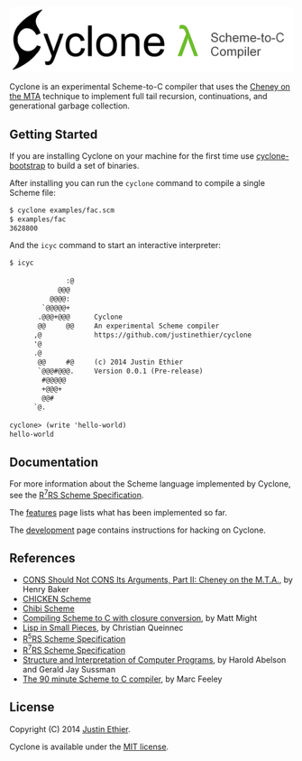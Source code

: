[<img src="docs/images/cyclone-logo-04-header.png" alt="cyclone-scheme">](http://justinethier.github.com/cyclone)

Cyclone is an experimental Scheme-to-C compiler that uses the [Cheney on the MTA](http://www.pipeline.com/~hbaker1/CheneyMTA.html) technique to implement full tail recursion, continuations, and generational garbage collection.

Getting Started
---------------

If you are installing Cyclone on your machine for the first time use [cyclone-bootstrap](https://github.com/justinethier/cyclone-bootstrap) to build a set of binaries. 

After installing you can run the `cyclone` command to compile a single Scheme file:

    $ cyclone examples/fac.scm
    $ examples/fac
    3628800

And the `icyc` command to start an interactive interpreter:

    $ icyc
    
                  :@
                @@@
              @@@@:
            `@@@@@+
           .@@@+@@@      Cyclone
           @@     @@     An experimental Scheme compiler
          ,@             https://github.com/justinethier/cyclone
          '@
          .@
           @@     #@     (c) 2014 Justin Ethier
           `@@@#@@@.     Version 0.0.1 (Pre-release)
            #@@@@@
            +@@@+
            @@#
          `@.
    
    cyclone> (write 'hello-world)
    hello-world

Documentation
-------------

For more information about the Scheme language implemented by Cyclone, see the [R<sup>7</sup>RS Scheme Specification](http://trac.sacrideo.us/wg/wiki). 

The [features](FEATURES.md) page lists what has been implemented so far.

The [development](docs/Development.md) page contains instructions for hacking on Cyclone.

References
----------

- [CONS Should Not CONS Its Arguments, Part II: Cheney on the M.T.A.](http://www.pipeline.com/~hbaker1/CheneyMTA.html), by Henry Baker
- [CHICKEN Scheme](http://www.call-cc.org/)
- [Chibi Scheme](https://github.com/ashinn/chibi-scheme)
- [Compiling Scheme to C with closure conversion](http://matt.might.net/articles/compiling-scheme-to-c/), by Matt Might
- [Lisp in Small Pieces](http://pagesperso-systeme.lip6.fr/Christian.Queinnec/WWW/LiSP.html), by Christian Queinnec
- [R<sup>5</sup>RS Scheme Specification](http://www.schemers.org/Documents/Standards/R5RS/HTML/)
- [R<sup>7</sup>RS Scheme Specification](http://trac.sacrideo.us/wg/wiki)
- [Structure and Interpretation of Computer Programs](https://mitpress.mit.edu/sicp/full-text/book/book.html), by Harold Abelson and Gerald Jay Sussman
- [The 90 minute Scheme to C compiler](http://churchturing.org/y/90-min-scc.pdf), by Marc Feeley

License
-------
Copyright (C) 2014 [Justin Ethier](http://github.com/justinethier).

Cyclone is available under the [MIT license](http://www.opensource.org/licenses/mit-license.php).
